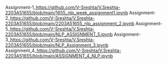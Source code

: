 Assignment-1_https://github.com/V-Sreshta/V.Sreshta-2203A51655/blob/main/1655_nlp_week_assignment1.ipynb
Assignment-2_https://github.com/V-Sreshta/V.Sreshta-2203A51655/blob/main/2203A51655_nlp_assignment_2.ipynb
Assignment-5_https://github.com/V-Sreshta/V.Sreshta-2203A51655/blob/main/NLP_ASSIGNMENT_5.ipynb
Assignment-3_https://github.com/V-Sreshta/V.Sreshta-2203A51655/blob/main/NLP_Assignment_3.ipynb
Assignment_4_https://github.com/V-Sreshta/V.Sreshta-2203A51655/blob/main/ASSIGNMENT_4_NLP.ipynb
